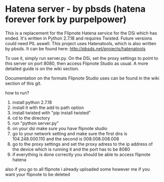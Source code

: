 Hatena server - by pbsds (hatena forever fork by purpelpower)
======

This is a replacement for the Flipnote Hatena service for the DSi which has ended.
It's written in Python 2.7.18 and requires Twisted.
Future versions could need PIL aswell.
This project uses Hatenatools, which is also written by pbsds. It can be found here: http://pbsds.net/projects/hatenatools

To use it, simply run server.py.
On the DSi, set the proxy settings to point to this server on port 8080, then access Flipnote Studio as usual. A more detailed guide is on the wiki section.

Documentation on the formats Flipnote Studio uses can be found in the wiki section of this git.

how to run?
1. install python 2.7.18
2. install it with the add to path option
3. install twisted with "pip install twisted"
4. cd to the directory
5. run "python server.py"
6. on your dsi make sure you have flipnote studio
7. go to your network setting and make sure the first dns is 104.248.000.110 and the second is 008.008.008.008
8. go to the proxy settings and set the proxy adress to the ip address of the device which is running it and the port has to be 8080
9. if everything is done correctly you should be able to access flipnote hatena

also if you go to all flipnote i already uploaded some however me if you want your flipnote to be deleted
